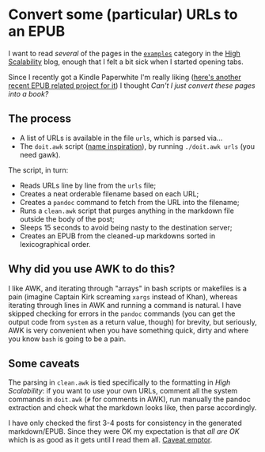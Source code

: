 # Convert some (particular) URLs to an EPUB

I want to read _several_ of the pages in the [`examples`](http://highscalability.com/blog/category/example) category in the [High Scalability](http://highscalability.com) blog, enough that I felt a bit sick when I started opening tabs.

Since I recently got a Kindle Paperwhite I'm really liking ([here's another recent EPUB related project for it](https://github.com/rberenguel/paprika-epub)) I thought _Can't I just convert these pages into a book?_

## The process

- A list of URLs is available in the file `urls`, which is parsed via…
- The `doit.awk` script ([name inspiration](https://disenchantment.fandom.com/wiki/Luci)), by running `./doit.awk urls` (you need gawk).

The script, in turn:

- Reads URLs line by line from the `urls` file;
- Creates a neat orderable filename based on each URL;
- Creates a `pandoc` command to fetch from the URL into the filename;
- Runs a `clean.awk` script that purges anything in the markdown file outside the body of the post;
- Sleeps 15 seconds to avoid being nasty to the destination server;
- Creates an EPUB from the cleaned-up markdowns sorted in lexicographical order.

## Why did you use AWK to do this?

I like AWK, and iterating through "arrays" in bash scripts or makefiles is a pain (imagine Captain Kirk screaming `xargs` instead of Khan), whereas iterating through lines in AWK and running a command is natural. I have skipped checking for errors in the `pandoc` commands (you can get the output code from `system` as a return value, though) for brevity, but seriously, AWK is very convenient when you have something quick, dirty and where you know `bash` is going to be a pain.

## Some caveats

The parsing in `clean.awk` is tied specifically to the formatting in _High Scalability_: if you want to use your own URLs, comment all the system commands in `doit.awk` (`#` for comments in AWK), run manually the pandoc extraction and check what the markdown looks like, then parse accordingly.

I have only checked the first 3-4 posts for consistency in the generated markdown/EPUB. Since they were OK my expectation is that _all are OK_ which is as good as it gets until I read them all. [Caveat emptor](https://en.wikipedia.org/wiki/Caveat_emptor).
